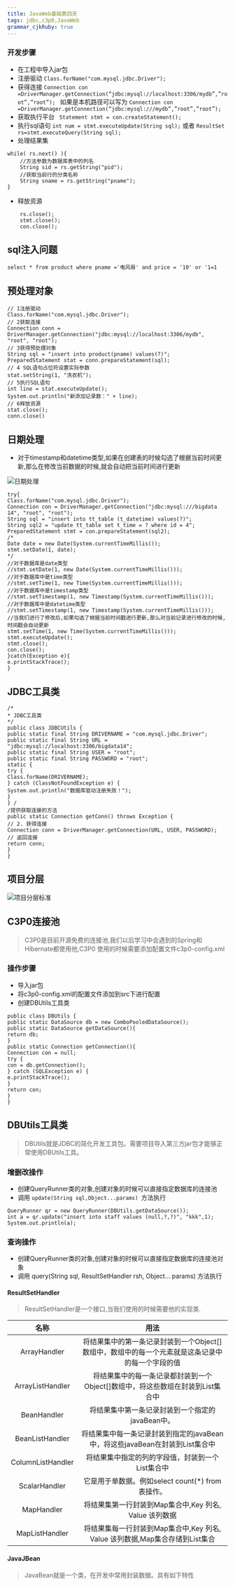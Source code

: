 ```yaml
---
title: JavaWeb基础第四天
tags: jdbc,c3p0,JavaWeb
grammar_cjkRuby: true
---
```



### 开发步骤

- 在工程中导入jar包
- 注册驱动 `Class.forName("com.mysql.jdbc.Driver");`
- 获得连接  `Connection con =DriverManager.getConnection(“jdbc:mysql://localhost:3306/mydb”,”root”,”root”); ` 如果是本机路径可以写为 `Connection con =DriverManager.getConnection(“jdbc:mysql:///mydb”,”root”,”root”);`
- 获取执行平台 ` Statement stmt = con.createStatement();`
- 执行sql语句 ` int num = stmt.executeUpdate(String sql); ` 或者 `ResultSet rs=stmt.executeQuery(String sql);`
- 处理结果集
	

``` stylus
while( rs.next() ){
	//方法参数为数据库表中的列名
	String sid = rs.getString("pid");
	//获取当前行的分类名称
	String sname = rs.getString("pname");
}
```

- 释放资源

``` stylus
	rs.close();
	stmt.close();
	con.close();
```

## sql注入问题

``` stylus
select * from product where pname ='电风扇' and price = '10' or '1=1
```

## 预处理对象

``` stylus
// 1注册驱动
Class.forName("com.mysql.jdbc.Driver");
// 2获取连接
Connection conn = DriverManager.getConnection("jdbc:mysql://localhost:3306/mydb", "root", "root");
// 3获得预处理对象
String sql = "insert into product(pname) values(?)";
PreparedStatement stat = conn.prepareStatement(sql);
// 4 SQL语句占位符设置实际参数
stat.setString(1, "洗衣机");
// 5执行SQL语句
int line = stat.executeUpdate();
System.out.println("新添加记录数：" + line);
// 6释放资源
stat.close();
conn.close()
```

## 日期处理

- 对于timestamp和datetime类型,如果在创建表的时候勾选了根据当前时间更新,那么在修改当前数据的时候,就会自动把当前时间进行更新

![日期处理][1]


``` stylus
try{
Class.forName("com.mysql.jdbc.Driver");
Connection con = DriverManager.getConnection("jdbc:mysql:///bigdata
14", "root", "root");
String sql = "insert into tt_table (t_datetime) values(?)";
String sql2 = "update tt_table set t_time = ? where id = 4";
PreparedStatement stmt = con.prepareStatement(sql2);
/*
Date date = new Date(System.currentTimeMillis());
stmt.setDate(1, date);
*/
//对于数据库是date类型
//stmt.setDate(1, new Date(System.currentTimeMillis()));
//对于数据库中是time类型
//stmt.setTime(1, new Time(System.currentTimeMillis()));
//对于数据库中是timestamp类型
//stmt.setTimestamp(1, new Timestamp(System.currentTimeMillis()));
//对于数据库中是datetime类型
//stmt.setTimestamp(1, new Timestamp(System.currentTimeMillis()));
//当我们进行了修改后,如果勾选了根据当前时间戳进行更新,那么对当前记录进行修改的时候,时间戳会自动更新
stmt.setTime(1, new Time(System.currentTimeMillis()));
stmt.executeUpdate();
stmt.close();
con.close();
}catch(Exception e){
e.printStackTrace();
}
```

## JDBC工具类

``` stylus
/*
* JDBC工具类
*/
public class JDBCUtils {
public static final String DRIVERNAME = "com.mysql.jdbc.Driver";
public static final String URL = "jdbc:mysql://localhost:3306/bigdata14";
public static final String USER = "root";
public static final String PASSWORD = "root";
static {
try {
Class.forName(DRIVERNAME);
} catch (ClassNotFoundException e) {
System.out.println("数据库驱动注册失败！");
}
} /
/提供获取连接的方法
public static Connection getConn() throws Exception {
// 2. 获得连接
Connection conn = DriverManager.getConnection(URL, USER, PASSWORD);
// 返回连接
return conn;
}
}
```

## 项目分层

![项目分层标准][2]

## C3P0连接池

> C3P0是目前开源免费的连接池,我们以后学习中会遇到的Spring和Hibernate都使用他,C3P0
使用的时候需要添加配置文件c3p0-config.xml

### 操作步骤

- 导入jar包
- 将c3p0-config.xml的配置文件添加到src下进行配置
- 创建DBUtils工具类

``` stylus
public class DBUtils {
public static DataSource db = new ComboPooledDataSource();
public static DataSource getDataSource(){
return db;
} 
public static Connection getConnection(){
Connection con = null;
try {
con = db.getConnection();
} catch (SQLException e) {
e.printStackTrace();
}
return con;
}
}
```

## DBUtils工具类

> DBUtils就是JDBC的简化开发工具包。需要项目导入第三方jar包才能够正常使用DBUtils工具。

### 增删改操作

- 创建QueryRunner类的对象,创建对象的时候可以直接指定数据库的连接池
- 调用 ` update(String sql,Object...params)  `方法执行

``` stylus
QueryRunner qr = new QueryRunner(DBUtils.getDataSource());
int a = qr.update("insert into staff values (null,?,?)", "kkk",1);
System.out.println(a);
```
### 查询操作

- 创建QueryRunner类的对象,创建对象的时候可以直接指定数据库的连接池对象
- 调用 query(String sql, ResultSetHandler<T> rsh, Object... params) 方法执行

#### **ResultSetHandler**

> ResultSetHandler是一个接口,当我们使用的时候需要他的实现类.

|   名称  | 用法    |
| :---: | :---: |
|   ArrayHandler  |   将结果集中的第一条记录封装到一个Object[]数组中，数组中的每一个元素就是这条记录中的每一个字段的值  |
|  ArrayListHandler   |  将结果集中的每一条记录都封装到一个Object[]数组中，将这些数组在封装到List集合中   |
|  BeanHandler   |   将结果集中第一条记录封装到一个指定的javaBean中。  |
|  BeanListHandler   |  将结果集中每一条记录封装到指定的javaBean中，将这些javaBean在封装到List集合中   |
|  ColumnListHandler   |  将结果集中指定的列的字段值，封装到一个List集合中   |
|   ScalarHandler  |  它是用于单数据。例如select count(*) from 表操作。   |
|  MapHandler   |   将结果集第一行封装到Map集合中,Key 列名, Value 该列数据  |
|   MapListHandler  |   将结果集每一行封装到Map集合中,Key 列名, Value 该列数据,Map集合存储到List集合  |

#### **JavaJBean**

> JavaBean就是一个类，在开发中常用封装数据。具有如下特性



  [1]: https://www.github.com/xiesen310/notes_Images/raw/master/images/1500784268264.jpg
  [2]: https://www.github.com/xiesen310/notes_Images/raw/master/images/1500784408318.jpg